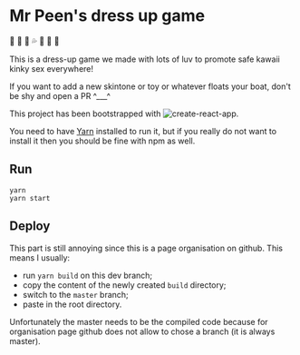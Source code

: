 # Mr Peen's dress up game

:peach: :sparkling_heart: :star2: :sweat_drops: :two_women_holding_hands: :kiss: :candy:

This is a dress-up game we made with lots of luv to promote safe kawaii kinky sex everywhere! 

If you want to add a new skintone or toy or whatever floats your boat, don't be shy and open a PR ^___^

This project has been bootstrapped with ![create-react-app](https://github.com/facebookincubator/create-react-app).

You need to have [Yarn](https://yarnpkg.com/en/) installed to run it, but if you really do not want to install it then you should be fine with npm as well.

## Run

```
yarn
yarn start
```

## Deploy

This part is still annoying since this is a page organisation on github. This means I usually:

- run `yarn build` on this dev branch;
- copy the content of the newly created `build` directory;
- switch to the `master` branch;
- paste in the root directory.

Unfortunately the master needs to be the compiled code because for organisation page github does not allow to chose a branch (it is always master).




